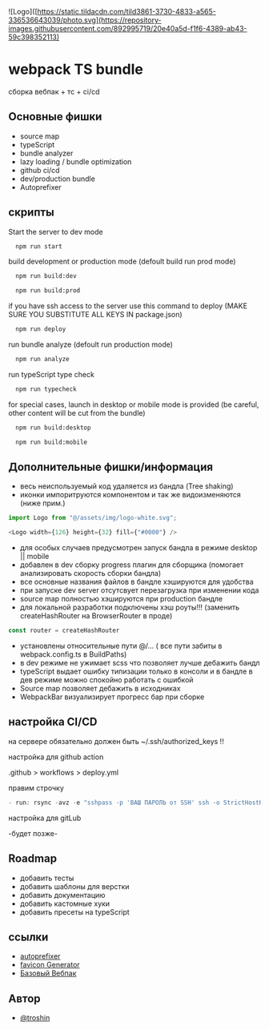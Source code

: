 
![Logo]([https://static.tildacdn.com/tild3861-3730-4833-a565-336536643039/photo.svg](https://repository-images.githubusercontent.com/892995719/20e40a5d-f1f6-4389-ab43-59c398352113)


# webpack TS bundle

cборка вебпак + тс + ci/cd 



## Основные фишки

- source map
- typeScript
- bundle analyzer
- lazy loading / bundle optimization
- github ci/cd
- dev/production bundle
- Autoprefixer


## скрипты

Start the server to dev mode

```bash
  npm run start
```

build development or production mode (defoult build run prod mode)
```bash
  npm run build:dev
```
```bash
  npm run build:prod
```

if you have ssh access to the server
use this command to deploy (MAKE SURE YOU SUBSTITUTE ALL KEYS IN package.json)

```bash
  npm run deploy
```
run bundle analyze (defoult run production mode)

```bash
  npm run analyze
```
run typeScript type check

```bash
  npm run typecheck
```
for special cases, launch in desktop or mobile mode is provided
(be careful, other content will be cut from the bundle)

```bash
  npm run build:desktop
```
```bash
  npm run build:mobile
```
## Дополнительные фишки/информация

- весь неиспользуемый код удаляется из бандла (Tree shaking) 
- иконки импоритруются компонентом и так же видоизменяются (ниже прим.)
```javascript
import Logo from "@/assets/img/logo-white.svg";

<Logo width={126} height={32} fill={"#0000"} />
```
- для особых случаев предусмотрен запуск бандла в режиме desktop || mobile 
- добавлен в dev сборку progress плагин для сборщика (помогает анализировать скорость сборки бандла)
- все основные названия файлов в бандле хэшируются для удобства 
- при запуске dev server отсутсвует перезагрузка при изменении кода
- source map полностью хэшируются при production бандле
- для локальной разработки подключены хэш роуты!!! (заменить createHashRouter на BrowserRouter в проде)
```javascript
const router = createHashRouter
```
- установлены относительные пути @/... ( все пути забиты в webpack.config.ts в BuildPaths)
- в dev режиме не ужимает scss что позволяет лучше дебажить бандл 
- typeScript выдает ошибку типизации только в консоли и в бандле в дев режиме можно спокойно работать с ошибкой
- Source map позволяет дебажить в исходниках 
- WebpackBar визуализирует прогресс бар при сборке
## настройка CI/CD 
на сервере обязательно должен быть ~/.ssh/authorized_keys !!       

настройка для github action

 .github > workflows > deploy.yml

правим строчку 
```javascript
- run: rsync -avz -e "sshpass -p 'ВАШ ПАРОЛЬ от SSH' ssh -o StrictHostKeyChecking=no" build/ admin@netangels.ru:/home/admin/mysite.ru/app
```

настройка для gitLub 

 -будет позже-


## Roadmap

- добавить тесты
- добавить шаблоны для верстки 
- добавить документацию 
- добавить кастомные хуки
- добавить пресеты на typeScript


## ссылки
- [autoprefixer](https://autoprefixer.github.io/ru/)
- [favicon Generator](https://www.npmjs.com/package/favicons-webpack-plugin?activeTab=readme)
- [Базовый Вебпак](https://habr.com/ru/articles/514838/)

## Автор

- [@troshin](https://github.com/dTroshin11)


 
